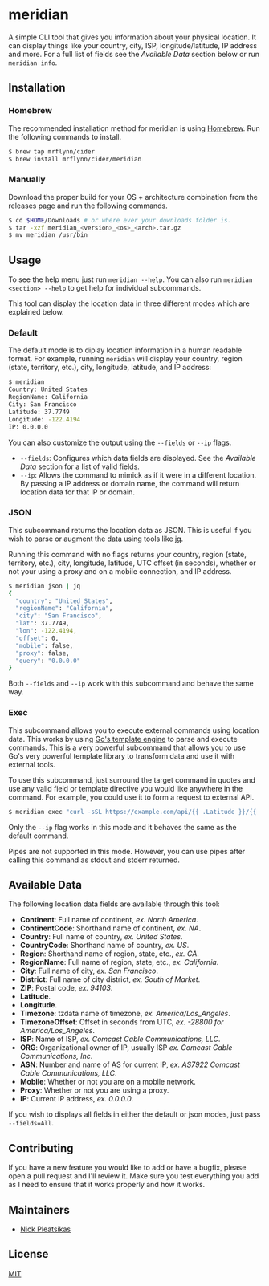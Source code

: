 # meridian
A simple CLI tool that gives you information about your physical location. It
can display things like your country, city, ISP, longitude/latitude, IP address
and more. For a full list of fields see the _Available Data_ section below or 
run `meridian info`.

## Installation
### Homebrew
The recommended installation method for meridian is using 
[Homebrew](https://brew.sh). Run the following commands to install.

```bash
$ brew tap mrflynn/cider
$ brew install mrflynn/cider/meridian
```

### Manually
Download the proper build for your OS + architecture combination from the 
releases page and run the following commands.

```bash
$ cd $HOME/Downloads # or where ever your downloads folder is.
$ tar -xzf meridian_<version>_<os>_<arch>.tar.gz
$ mv meridian /usr/bin
```

## Usage
To see the help menu just run `meridian --help`. You can also run
`meridian <section> --help` to get help for individual subcommands.

This tool can display the location data in three different modes which are
explained below.

### Default
The default mode is to diplay location information in a human readable format.
For example, running `meridian` will display your country, region (state,
territory, etc.), city, longitude, latitude, and IP address:

```bash
$ meridian
Country: United States
RegionName: California
City: San Francisco
Latitude: 37.7749
Longitude: -122.4194
IP: 0.0.0.0
```

You can also customize the output using the `--fields` or `--ip` flags.
* `--fields`: Configures which data fields are displayed. See the _Available
Data_ section for a list of valid fields.
* `--ip`: Allows the command to mimick as if it were in a different location.
By passing a IP address or domain name, the command will return location data 
for that IP or domain.

### JSON
This subcommand returns the location data as JSON. This is useful if you wish
to parse or augment the data using tools like [jq](https://stedolan.github.io/jq/).

Running this command with no flags returns your country, region (state,
territory, etc.), city, longitude, latitude, UTC offset (in seconds), whether 
or not your using a proxy and on a mobile connection, and IP address.

```bash
$ meridian json | jq
{
  "country": "United States",
  "regionName": "California",
  "city": "San Francisco",
  "lat": 37.7749,
  "lon": -122.4194,
  "offset": 0,
  "mobile": false,
  "proxy": false,
  "query": "0.0.0.0"
}
```

Both `--fields` and `--ip` work with this subcommand and behave the same
way.

### Exec
This subcommand allows you to execute external commands using location data.
This works by using [Go's template engine](https://golang.org/pkg/text/template/) 
to parse and execute commands. This is a very powerful subcommand that allows
you to use Go's very powerful template library to transform data and use it 
with external tools.

To use this subcommand, just surround the target command in quotes and use any
valid field or template directive you would like anywhere in the command. For 
example, you could use it to form a request to external API.

```bash
$ meridian exec "curl -sSL https://example.com/api/{{ .Latitude }}/{{ .Longitude }}"
```

Only the `--ip` flag works in this mode and it behaves the same as the default
command.

Pipes are not supported in this mode. However, you can use pipes after calling
this command as stdout and stderr returned.

## Available Data
The following location data fields are available through this tool:
* **Continent**: Full name of continent, _ex. North America_.
* **ContinentCode**: Shorthand name of continent, _ex. NA_.
* **Country**: Full name of country, _ex. United States_.
* **CountryCode**: Shorthand name of country, _ex. US_.
* **Region**: Shorthand name of region, state, etc., _ex. CA_.
* **RegionName**: Full name of region, state, etc., _ex. California_.
* **City**: Full name of city, _ex. San Francisco_.
* **District**: Full name of city district, _ex. South of Market_.
* **ZIP**: Postal code, _ex. 94103_.
* **Latitude**.
* **Longitude**.
* **Timezone**: tzdata name of timezone, _ex. America/Los\_Angeles_.
* **TimezoneOffset**: Offset in seconds from UTC, _ex. -28800 for 
America/Los\_Angeles_.
* **ISP**: Name of ISP, _ex. Comcast Cable Communications, LLC_.
* **ORG**: Organizational owner of IP, usually ISP _ex. Comcast Cable 
Communications, Inc_.
* **ASN**: Number and name of AS for current IP, _ex. AS7922 Comcast Cable 
Communications, LLC_.
* **Mobile**: Whether or not you are on a mobile network.
* **Proxy**: Whether or not you are using a proxy.
* **IP**: Current IP address, _ex. 0.0.0.0_.

If you wish to displays all fields in either the default or json modes, just
pass `--fields=All`.

## Contributing
If you have a new feature you would like to add or have a bugfix, please open a
pull request and I'll review it. Make sure you test everything you add as I need
to ensure that it works properly and how it works.

## Maintainers
* [Nick Pleatsikas](https://github.com/mrflynn)

## License
[MIT](LICENSE)